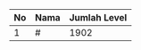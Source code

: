 | No | Nama            | Jumlah Level |
|----|-----------------|--------------|
| 1  | #    |    1902        |
